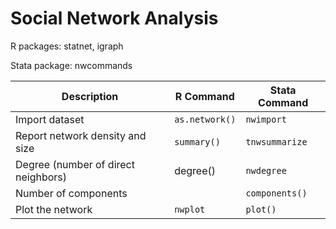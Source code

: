 
# Social Network Analysis 

R packages: statnet, igraph 

Stata package: nwcommands

| Description | R Command | Stata Command |
| --- | --- | --- |
| Import dataset | `as.network()` | `nwimport`
| Report network density and size| `summary()` | `tnwsummarize` |
| Degree (number of direct neighbors) | degree() |`nwdegree`|
| Number of components| |`components()`|
| Plot the network| `nwplot` |`plot()`|
